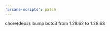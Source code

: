 ```yaml
---
'arcane-scripts': patch
---
```


<!-- markdownlint-disable MD041 -->chore(deps): bump boto3 from 1.28.62 to 1.28.63
